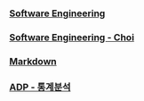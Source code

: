 ### [Software Engineering](/sw/sw)

### [Software Engineering - Choi](/sw/sw-choi)

### [Markdown](/markdown/markdown)

### [ADP - 통계분석](/adp/adp-statistics)
